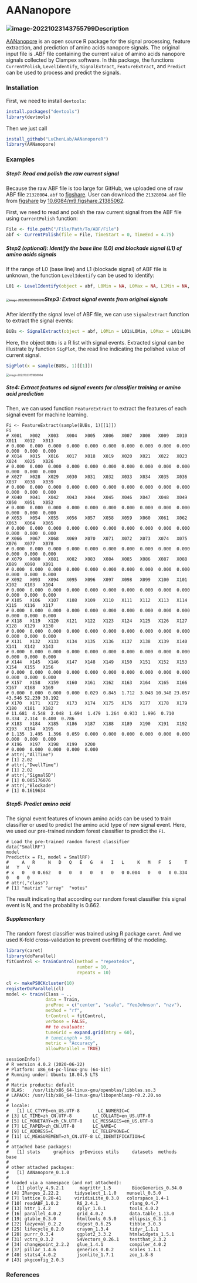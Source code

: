 AANanopore
======

### ![image-20221023143755799](./workflow.png)Description

[AANanopore](https://github.com/LuChenLab/AANanoporeR.git) is an open source R package for the signal processing, feature extraction, and prediction of amino acids nanopore signals. The original input file is .ABF file containing the current value of amino acids nanopore signals collected by Clampex software. In this package, the functions `CurrentPolish`, `LevelIdentify`, `SignalExtract`, `FeatureExtract`, and `Predict` can be used to process and predict the signals.

### Installation  

First, we need to install `devtools`:  

```R
install.packages("devtools")
library(devtools)
```

Then we just call  

```R
install_github("LuChenLab/AANanoporeR")
library(AANanopore)
```

### Examples

##### Step1: Read and polish the raw current signal

Because the raw ABF file is too large for GitHub, we uploaded one of raw ABF file `21328004.abf` to [figshare](https://figshare.com/account/home). User can download the  `21328004.abf` file from  [figshare](https://figshare.com/account/home) by [10.6084/m9.figshare.21385062](https://doi.org/10.6084/m9.figshare.21385062).

First, we need to read and polish the raw current signal from the ABF file using `CurrentPolish` function:

```R
File <- file.path("/File/Path/To/ABF/File")
abf <- CurrentPolish(file = File, TimeStart = 0, TimeEnd = 4.75)
```

##### Step2 (optional): Identify the base line (L0) and blockade signal (L1) of amino acids signals

If the range of L0 (base line) and L1 (blockade signal) of ABF file is unknown, the function `LevelIdentify` can be used to identify:

```R
L01 <- LevelIdentify(object = abf, L0Min = NA, L0Max = NA, L1Min = NA, L1Max = NA)
```

##### <img src="./inst/LevelIdentify.png" alt="image-20221023170055013" style="zoom:50%;" />Step3: Extract signal events from original signals

After identify the signal level of ABF file, we can use `SignalExtract` function to extract the signal events:

```R
BUBs <- SignalExtract(object = abf, L0Min = L01$L0Min, L0Max = L01$L0Max, L1Min = L01$L1Min, L1Max = L01$L1Max)
```

Here, the object `BUBs` is a R list with signal events. Extracted signal can be illustrate by function `SigPlot`, the read line indicating the polished value of current signal.

```R
SigPlot(x = sample(BUBs, 1)[[1]])
```

<img src="./inst/SignalPlot.png" alt="image-20221023151808964" style="zoom:50%;" />

##### Ste4: Extract features od signal events for classifier training or amino acid prediction

Then, we can used function `FeatureExtract` to extract the features of each signal event for machine learning.

```
Fi <- FeatureExtract(sample(BUBs, 1)[[1]])
Fi
# X001   X002   X003   X004   X005   X006   X007   X008   X009   X010   X011   X012   X013 
# 0.000  0.000  0.000  0.000  0.000  0.000  0.000  0.000  0.000  0.000  0.000  0.000  0.000 
# X014   X015   X016   X017   X018   X019   X020   X021   X022   X023   X024   X025   X026 
# 0.000  0.000  0.000  0.000  0.000  0.000  0.000  0.000  0.000  0.000  0.000  0.000  0.000 
# X027   X028   X029   X030   X031   X032   X033   X034   X035   X036   X037   X038   X039 
# 0.000  0.000  0.000  0.000  0.000  0.000  0.000  0.000  0.000  0.000  0.000  0.000  0.000 
# X040   X041   X042   X043   X044   X045   X046   X047   X048   X049   X050   X051   X052 
# 0.000  0.000  0.000  0.000  0.000  0.000  0.000  0.000  0.000  0.000  0.000  0.000  0.000 
# X053   X054   X055   X056   X057   X058   X059   X060   X061   X062   X063   X064   X065 
# 0.000  0.000  0.000  0.000  0.000  0.000  0.000  0.000  0.000  0.000  0.000  0.000  0.000 
# X066   X067   X068   X069   X070   X071   X072   X073   X074   X075   X076   X077   X078 
# 0.000  0.000  0.000  0.000  0.000  0.000  0.000  0.000  0.000  0.000  0.000  0.000  0.000 
# X079   X080   X081   X082   X083   X084   X085   X086   X087   X088   X089   X090   X091 
# 0.000  0.000  0.000  0.000  0.000  0.000  0.000  0.000  0.000  0.000  0.000  0.000  0.000 
# X092   X093   X094   X095   X096   X097   X098   X099   X100   X101   X102   X103   X104 
# 0.000  0.000  0.000  0.000  0.000  0.000  0.000  0.000  0.000  0.000  0.000  0.000  0.000 
# X105   X106   X107   X108   X109   X110   X111   X112   X113   X114   X115   X116   X117 
# 0.000  0.000  0.000  0.000  0.000  0.000  0.000  0.000  0.000  0.000  0.000  0.000  0.000 
# X118   X119   X120   X121   X122   X123   X124   X125   X126   X127   X128   X129   X130 
# 0.000  0.000  0.000  0.000  0.000  0.000  0.000  0.000  0.000  0.000  0.000  0.000  0.000 
# X131   X132   X133   X134   X135   X136   X137   X138   X139   X140   X141   X142   X143 
# 0.000  0.000  0.000  0.000  0.000  0.000  0.000  0.000  0.000  0.000  0.000  0.000  0.000 
# X144   X145   X146   X147   X148   X149   X150   X151   X152   X153   X154   X155   X156 
# 0.000  0.000  0.000  0.000  0.000  0.000  0.000  0.000  0.000  0.000  0.000  0.000  0.000 
# X157   X158   X159   X160   X161   X162   X163   X164   X165   X166   X167   X168   X169 
# 0.000  0.000  0.000  0.000  0.029  0.845  1.712  3.048 10.348 23.057 43.546 52.239 30.192 
# X170   X171   X172   X173   X174   X175   X176   X177   X178   X179   X180   X181   X182 
# 11.681  4.548  2.048  1.694  1.479  1.264  0.933  1.996  0.710  0.334  2.114  0.400  0.786 
# X183   X184   X185   X186   X187   X188   X189   X190   X191   X192   X193   X194   X195 
# 1.135  1.495  1.396  0.059  0.000  0.000  0.000  0.000  0.000  0.000  0.000  0.000  0.000 
# X196   X197   X198   X199   X200 
# 0.000  0.000  0.000  0.000  0.000 
# attr(,"AllTime")
# [1] 2.02
# attr(,"DwellTime")
# [1] 2.02
# attr(,"SignalSD")
# [1] 0.005176076
# attr(,"Blockade")
# [1] 0.1619634
```

##### Step5: Predict amino acid

The signal event features of known amino acids can be used to train classifier or used to predict the amino acid type of new signal event. Here, we used our pre-trained random forest classifier to predict the `Fi`.

```
# Load the pre-trained random forest classifier 
data("SmallRF")
model
Predict(x = Fi, model = SmallRF)
#     A   R     N   D   Q   E   G   H   I   L     K   M   F   S     T   W   Y   V
# x   0   0 0.662   0   0   0   0   0   0   0 0.004   0   0   0 0.334   0   0   0
# attr(,"class")
# [1] "matrix" "array"  "votes" 
```

The result indicating that according our random forest classifier this signal event is N, and the probability is 0.662. 

##### Supplementary

The random forest classifier was trained using R package `caret`. And we used K-fold cross-validation to prevent overfitting of the modeling.

```R
library(caret)
library(doParallel)
fitControl <- trainControl(method = "repeatedcv",
                           number = 10,
                           repeats = 10)

cl <- makePSOCKcluster(10)
registerDoParallel(cl)
model <- train(Class ~ ., 
               data = Train, 
               preProc = c("center", "scale", "YeoJohnson", "nzv"),
               method = "rf", 
               trControl = fitControl,
               verbose = FALSE,
               ## to evaluate:
               tuneGrid = expand.grid(mtry = 60),
               # tuneLength = 50,
               metric = "Accuracy", 
               allowParallel = TRUE)
```



```
sessionInfo()
# R version 4.0.2 (2020-06-22)
# Platform: x86_64-pc-linux-gnu (64-bit)
# Running under: Ubuntu 18.04.5 LTS
# 
# Matrix products: default
# BLAS:   /usr/lib/x86_64-linux-gnu/openblas/libblas.so.3
# LAPACK: /usr/lib/x86_64-linux-gnu/libopenblasp-r0.2.20.so
# 
# locale:
#   [1] LC_CTYPE=en_US.UTF-8       LC_NUMERIC=C
# [3] LC_TIME=zh_CN.UTF-8        LC_COLLATE=en_US.UTF-8
# [5] LC_MONETARY=zh_CN.UTF-8    LC_MESSAGES=en_US.UTF-8
# [7] LC_PAPER=zh_CN.UTF-8       LC_NAME=C
# [9] LC_ADDRESS=C               LC_TELEPHONE=C
# [11] LC_MEASUREMENT=zh_CN.UTF-8 LC_IDENTIFICATION=C
# 
# attached base packages:
#   [1] stats     graphics  grDevices utils     datasets  methods   base
# 
# other attached packages:
#   [1] AANanopore_0.1.0
# 
# loaded via a namespace (and not attached):
#   [1] plotly_4.9.2.1      magrittr_1.5        BiocGenerics_0.34.0
# [4] IRanges_2.22.2      tidyselect_1.1.0    munsell_0.5.0
# [7] lattice_0.20-41     viridisLite_0.3.0   colorspace_1.4-1
# [10] readABF_1.0.2       R6_2.4.1            rlang_0.4.7
# [13] httr_1.4.2          dplyr_1.0.1         tools_4.0.2
# [16] parallel_4.0.2      grid_4.0.2          data.table_1.13.0
# [19] gtable_0.3.0        htmltools_0.5.0     ellipsis_0.3.1
# [22] lazyeval_0.2.2      digest_0.6.25       tibble_3.0.3
# [25] lifecycle_0.2.0     crayon_1.3.4        tidyr_1.1.1
# [28] purrr_0.3.4         ggplot2_3.3.2       htmlwidgets_1.5.1
# [31] vctrs_0.3.2         S4Vectors_0.26.1    testthat_2.3.2
# [34] changepoint_2.2.2   glue_1.4.1          compiler_4.0.2
# [37] pillar_1.4.6        generics_0.0.2      scales_1.1.1
# [40] stats4_4.0.2        jsonlite_1.7.1      zoo_1.8-8
# [43] pkgconfig_2.0.3
```



### References
